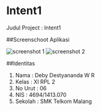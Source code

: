 # Intent1

Judul Project : Intent1

##Screenschoot Aplikasi 

![screenshot 1](https://cloud.githubusercontent.com/assets/22131289/19219756/56ba6ff4-8e46-11e6-84d2-69770eb54d62.png)
![screenshot 2](https://cloud.githubusercontent.com/assets/22131289/19219757/56bf92ae-8e46-11e6-9df5-5f7f5d3ecf4e.png)

##Identitas

1. Nama     : Deby Destyananda W R
2. Kelas    : XI RPL 2
3. No Urut  : 06
4. NIS      : 4694/1413.070
5. Sekolah  : SMK Telkom Malang


